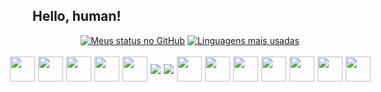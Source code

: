 ## Hello, human! 


<div style="display: flex; align-items: center; gap:5px;justify-content: center;gap: 4px">
	<a href="https://github.com/lauraipsum"><img align="center" src="https://github-readme-stats.vercel.app/api?username=lauraipsum&count_private=true&show_icons=true&theme=tokyonight&hide=prs,issues" alt="Meus status no GitHub" /></a>
	<a href="https://github.com/lauraipsum/"><img align="center" src="https://github-readme-stats.vercel.app/api/top-langs/?username=lauraipsum&theme=tokyonight&layout=compact&exclude_repo=tg4rc" alt="Linguagens mais usadas"/></a>
</div>

<br>

<div style="display: flex; align-items: center; gap:5px;justify-content: center;">
	<img style="width: 40px" src="https://cdn.jsdelivr.net/gh/devicons/devicon/icons/vscode/vscode-original.svg" />
	<img style="width: 40px"  src="https://cdn.jsdelivr.net/gh/devicons/devicon/icons/ubuntu/ubuntu-plain.svg" />
	<img style="width: 40px" src="https://cdn.jsdelivr.net/gh/devicons/devicon/icons/html5/html5-original.svg" />
	<img style="width: 40px" src="https://cdn.jsdelivr.net/gh/devicons/devicon/icons/css3/css3-original.svg" />
	<img style="width: 40px" src="https://cdn.jsdelivr.net/gh/devicons/devicon/icons/javascript/javascript-original.svg" />
	<img src="https://cdn.jsdelivr.net/gh/devicons/devicon/icons/react/react-original.svg" />
	<img src="https://cdn.jsdelivr.net/gh/devicons/devicon/icons/nodejs/nodejs-original.svg" />
	<img style="width: 40px" src="https://cdn.jsdelivr.net/gh/devicons/devicon/icons/python/python-original.svg"/>
	<img style="width: 40px" src="https://cdn.jsdelivr.net/gh/devicons/devicon/icons/postgresql/postgresql-original.svg" />
	<img style="width: 40px" src="https://cdn.jsdelivr.net/gh/devicons/devicon/icons/c/c-original.svg"/>
	<img style="width: 40px" src="https://cdn.jsdelivr.net/gh/devicons/devicon/icons/csharp/csharp-original.svg" />
	<img style="width: 40px" src="https://cdn.jsdelivr.net/gh/devicons/devicon/icons/cplusplus/cplusplus-original.svg" />
	<img style="width: 40px" src="https://cdn.jsdelivr.net/gh/devicons/devicon/icons/blender/blender-original.svg" />
	<img style="width: 40px" src="https://cdn.jsdelivr.net/gh/devicons/devicon/icons/opengl/opengl-original.svg" />





</div>





  
